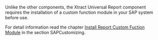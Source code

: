 
Unlike the other components, the Xtract Universal Report component requires the installation of a custom function module in your SAP system before use.

For detail information read the chapter [Install Report Custom Fuction Module](../sap-customizing/install-report-custom-function-module) in the section SAPCustomizing.